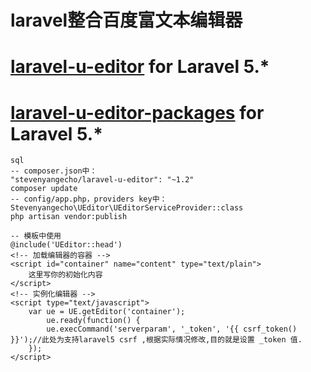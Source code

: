 # laravel整合百度富文本编辑器

# [laravel-u-editor](https://segmentfault.com/a/1190000002635263) for Laravel 5.*
# [laravel-u-editor-packages](https://github.com/stevenyangecho/laravel-u-editor) for Laravel 5.*

```
sql
-- composer.json中：
"stevenyangecho/laravel-u-editor": "~1.2"
composer update
-- config/app.php，providers key中：
Stevenyangecho\UEditor\UEditorServiceProvider::class
php artisan vendor:publish

-- 模板中使用
@include('UEditor::head')
<!-- 加载编辑器的容器 -->
<script id="container" name="content" type="text/plain">
    这里写你的初始化内容
</script>
<!-- 实例化编辑器 -->
<script type="text/javascript">
    var ue = UE.getEditor('container');
        ue.ready(function() {
        ue.execCommand('serverparam', '_token', '{{ csrf_token() }}');//此处为支持laravel5 csrf ,根据实际情况修改,目的就是设置 _token 值.    
    });
</script>
```
